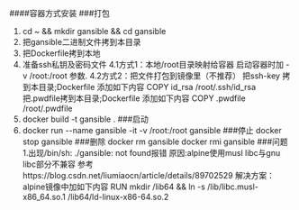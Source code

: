 ####容器方式安装
###打包
1. cd ~ && mkdir gansible && cd gansible
2. 把gansible二进制文件拷到本目录
3. 把Dockerfile拷到本地
4. 准备ssh私钥及密码文件
   4.1方式1：本地/root目录映射给容器
         启动容器时加 -v /root:/root 参数.
   4.2方式2：把文件打包到镜像里（不推荐）
         把ssh-key 拷到本目录;Dockerfile 添加如下内容 COPY id_rsa   /root/.ssh/id_rsa
         把.pwdfile拷到本目录;Dockerfile 添加如下内容 COPY .pwdfile    /root/.pwdfile
5. docker build -t gansible .
###启动
6. docker run --name gansible -it -v  /root:/root gansible
###停止
docker stop gansible
###删除
docker rm gansible
docker rmi gansible
###问题
1.出现/bin/sh: ./gansible: not found报错
原因:alpine使用musl libc与gnu libc部分不兼容
参考https://blog.csdn.net/liumiaocn/article/details/89702529
解决方案：
alpine镜像中加如下内容
RUN mkdir /lib64 && ln -s /lib/libc.musl-x86_64.so.1 /lib64/ld-linux-x86-64.so.2

